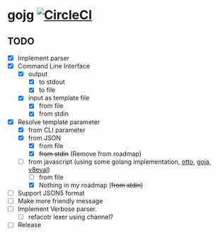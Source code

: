 # gojg [![CircleCI](https://circleci.com/gh/wreulicke/gojg.svg?style=svg)](https://circleci.com/gh/wreulicke/gojg)

## TODO

- [x] Implement parser
- [x] Command Line Interface
  - [x] output
    - [x] to stdout
    - [x] to file
  - [x] input as template file
    - [x] from file
    - [x] from stdin
- [x] Resolve template parameter
  - [x] from CLI parameter
  - [x] from JSON
    - [x] from file
    - [x] ~~from stdin~~ (Remove from roadmap)
  - [ ] from javascript (using some golang implementation, [otto](https://github.com/robertkrimen/otto), [goja](https://github.com/dop251/goja), [v8eval](https://github.com/sony/v8eval))
    - [ ] from file
    - [x] Nothing in my roadmap (~~from stdin~~)
- [ ] Support JSON5 format
- [ ] Make more friendly message
- [ ] Implement Verbose parser.
    - [ ] refacotr lexer using channel?
- [ ] Release